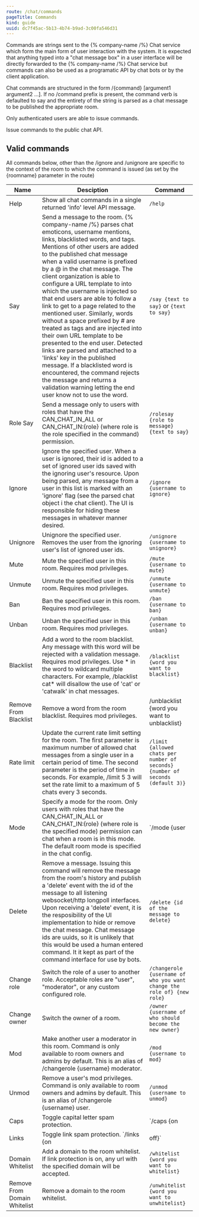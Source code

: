 ```yaml
---
route: /chat/commands
pageTitle: Commands
kind: guide
uuid: dc7f45ac-5b13-4b74-b9ad-3c00fa546d31
---
```


Commands are strings sent to the {% company-name /%} Chat service which form the main form of user interaction with the system. It is expected that anything typed into a "chat message box" in a user interface will be directly forwarded to the {% company-name /%} Chat service but commands can also be used as a programatic API by chat bots or by the client application.

Chat commands are structured in the form /{command} [argument1 argument2 ...]. If no /command prefix is present, the command verb is defaulted to say and the entirety of the string is parsed as a chat message to be published the appropriate room.

Only authenticated users are able to issue commands.

Issue commands to the public chat API.

## Valid commands

All commands below, other than the /ignore and /unignore are specific to the context of the room to which the command is issued (as set by the {roomname} parameter in the route)

| Name | Desciption | Command | 
| ------- | ---------- | ------- |
| Help | Show all chat commands in a single returned 'info' level API message. | `/help` |
| Say | Send a message to the room. {% company-name /%} parses chat emoticons, username mentions, links, blacklisted words, and tags. Mentions of other users are added to the published chat message when a valid username is prefixed by a @ in the chat message. The client organization is able to configure a URL template to into which the username is injected so that end users are able to follow a link to get to a page related to the mentioned user. Similarly, words without a space prefixed by # are treated as tags and are injected into their own URL template to be presented to the end user. Detected links are parsed and attached to a 'links' key in the published message. If a blacklisted word is encountered, the command rejects the message and returns a validation warning letting the end user know not to use the word. | `/say {text to say}` or `{text to say}` |
| Role Say | Send a message only to users with roles that have the CAN_CHAT_IN_ALL or CAN_CHAT_IN:{role} (where role is the role specified in the command) permission. | `/rolesay {role to message} {text to say}` |
| Ignore | Ignore the specified user. When a user is ignored, their id is added to a set of ignored user ids saved with the ignoring user's resource. Upon being parsed, any message from a user in this list is marked with an 'ignore' flag (see the parsed chat object i the chat client). The UI is responsible for hiding these messages in whatever manner desired. | `/ignore {username to ignore}` |
| Unignore | Unignore the specified user. Removes the user from the ignoring user's list of ignored user ids. | `/unignore {username to unignore}` |
| Mute | Mute the specified user in this room. Requires mod privileges. | `/mute {username to mute}` |
| Unmute | Unmute the specified user in this room. Requires mod privileges. | `/unmute {username to unmute}` |
| Ban | Ban the specified user in this room. Requires mod privileges. | `/ban {username to ban}` |
| Unban | Unban the specified user in this room. Requires mod privileges. | `/unban {username to unban}`|
| Blacklist | Add a word to the room blacklist. Any message with this word will be rejected with a validation message. Requires mod privileges. Use * in the word to wildcard multiple characters. For example, /blacklist cat* will disallow the use of 'cat' or 'catwalk' in chat messages. | `/blacklist {word you want to blacklist}` |
| Remove From Blacklist | Remove a word from the room blacklist. Requires mod privileges. | /unblacklist {word you want to unblacklist} |
| Rate limit | Update the current rate limit setting for the room. The first parameter is maximum number of allowed chat messages from a single user in a certain period of time. The second parameter is the period of time in seconds. For example, /limit 5 3 will set the rate limit to a maximum of 5 chats every 3 seconds. | `/limit {allowed chats per number of seconds} {number of seconds (default 3)}` |
| Mode | Specify a mode for the room. Only users with roles that have the CAN_CHAT_IN_ALL or CAN_CHAT_IN:{role} (where role is the specified mode) permission can chat when a room is in this mode. The default room mode is specified in the chat config. | `/mode {user|moderator|owner|{custom role}}` |
| Delete | Remove a message. Issuing this command will remove the message from the room's history and publish a 'delete' event with the id of the message to all listening websocket/http longpoll interfaces. Upon receiving a 'delete' event, it is the resposibility of the UI implementation to hide or remove the chat message. Chat message ids are uuids, so it is unlikely that this would be used a human entered command. It it kept as part of the command interface for use by bots. | `/delete {id of the message to delete}` |
| Change role | Switch the role of a user to another role. Acceptable roles are "user", "moderator", or any custom configured role. | `/changerole {username of who you want change the role of} {new role}` |
| Change owner | Switch the owner of a room. | `/owner {username of who should become the new owner}` |
| Mod | Make another user a moderator in this room. Command is only available to room owners and admins by default. This is an alias of /changerole {username} moderator. | `/mod {username to mod}` |
| Unmod | Remove a user's mod privileges. Command is only available to room owners and admins by default. This is an alias of /changerole {username} user. | `/unmod {username to unmod}` |
| Caps | Toggle capital letter spam protection. | `/caps {on|off}` |
| Links | Toggle link spam protection. `/links {on|off}` |
| Domain Whitelist | Add a domain to the room whitelist. If link protection is on, any url with the specified domain will be accepted. | `/whitelist {word you want to whitelist}` |
| Remove From Domain Whitelist | Remove a domain to the room whitelist. | `/unwhitelist {word you want to unwhitelist}` |
